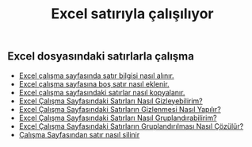 ﻿---
title: Excel satırıyla çalışılıyor
second_title: Documen
linktitle: Sıra
type: docs
url: /tr/rows/
aliases: [/working-with-rows/]
keywords: Working with rows on an Excel file
description: Aspose.Cells Cloud REST API, Excel dosyasındaki satırlarla çalışmayı destekler. SDK, çeşitli geliştirme dillerini destekler. Bunlar arasında Android, C#, Go, Java, NodeJS, Perl, PHP, Python, Ruby ve Swift bulunur.
weight: 100
kwords: Excel, Office Bulut, REST API, Elektronik Tablo, PDF, CSV, Json, Markdown, Satırlar
---
## Excel dosyasındaki satırlarla çalışma

- [Excel çalışma sayfasında satır bilgisi nasıl alınır.](/cells/tr/rows/get/row/)
- [Excel çalışma sayfasına boş satır nasıl eklenir.](/cells/tr/rows/add/row/)
- [Excel çalışma sayfasındaki satırlar nasıl kopyalanır.](/cells/tr/rows/copy/)
- [Excel Çalışma Sayfasındaki Satırları Nasıl Gizleyebilirim?](/cells/tr/rows/hide/)
- [Excel Çalışma Sayfasındaki Satırların Gizlenmesi Nasıl Yapılır?](/cells/tr/rows/unhide/)
- [Excel Çalışma Sayfasındaki Satırları Nasıl Gruplandırabilirim?](/cells/tr/rows/group/)
- [Excel Çalışma Sayfasındaki Satırların Gruplandırılması Nasıl Çözülür?](/cells/tr/rows/ungroup/)
- [Çalışma Sayfasından satır nasıl silinir](/cells/tr/rows/delete/)
